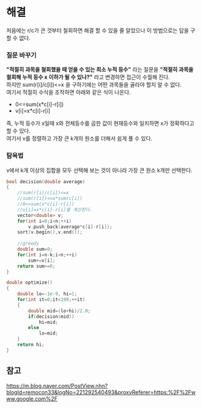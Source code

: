 # 해결
처음에는 r/c가 큰 것부터 철회하면 해결 할 수 있을 줄 알았으나 이 방법으로는 답을 구할 수 없다.  

### 질문 바꾸기 
**"적절히 과목을 철회했을 때 얻을 수 있는 최소 누적 등수"** 라는 질문을 **"적절히 과목을 철회해 누적 등수 x 이하가 될 수 있나?"** 라고 변경하면 접근이 수월해 진다.  
하지만 sum(r[i]/c[i])<=x 을 구하기에는 어떤 과목들을 골라야 할지 알 수 없다.  
여기서 적절히 수식을 조작하면 아래와 같은 식이 나온다.  
- 0<=sum(x*c[i]-r[i]) 
- v[i]=x*c[i]-r[i]

즉, 누적 등수가 x일때 x와 전체등수를 곱한 값이 현재등수와 일치하면 x가 정확하다고 할 수 있다.  
여기서 v를 정렬하고 가장 큰 k개의 원소를 더해서 쉽게 풀 수 있다.  

### 탐욕법 
v에서 k개 이상의 집합을 모두 선택해 보는 것이 아니라 가장 큰 원소 k개만 선택한다.  
```c++
bool decision(double average)
{
    //sum(r[i]/c[i])<=x
    //sum(r[i])<=x*sum(c[i])
    //0<=sum(x*c[i]-r[i])
    //v[i]=x*c[i]-r[i]를 계산한다.
    vector<double> v;
    for(int i=0;i<n;++i)
        v.push_back(average*c[i]-r[i]);
    sort(v.begin(),v.end());
    
    //greedy
    double sum=0;
    for(int i=n-k;i<n;++i)
        sum+=v[i];
    return sum>=0;
}

double optimize()
{
    double lo=-1e-9, hi=1;
    for(int it=0;it<100;++it)
    {
        double mid=(lo+hi)/2.0;
        if(decision(mid))
            hi=mid;
        else
            lo=mid;
    }
    return hi;
}
```

## 참고  
https://m.blog.naver.com/PostView.nhn?blogId=remocon33&logNo=221292540493&proxyReferer=https:%2F%2Fwww.google.com%2F
